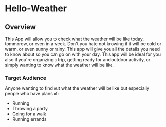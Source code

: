 # Hello-Weather
## Overview
This App will allow you to check what the weather will be like today, tommorow, or even in a week. Don't you hate not knowing if it will be cold or warm, or even sunny or rainy. This app will give you all the details you need to know about so you can go on with your day. This app will be ideal for you also if you're organzing a trip, getting ready for and outdoor activity, or simply wanting to know what the weather will be like. 
### Target Audience 
Anyone wanting to find out what the weather will be like but especially people who have plans of: 
- Running 
- Throwing a party
- Going for a walk
- Running errands
